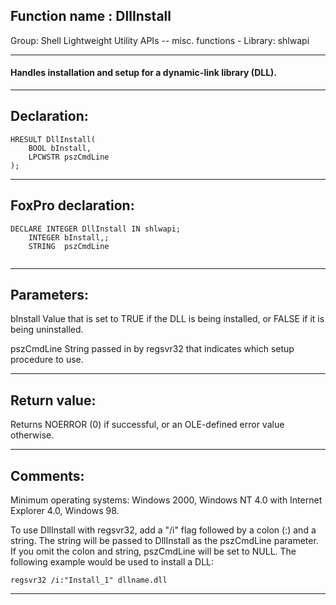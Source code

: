
## Function name : DllInstall
Group: Shell Lightweight Utility APIs -- misc. functions - Library: shlwapi    
***  


#### Handles installation and setup for a dynamic-link library (DLL). 
***  


## Declaration:
```foxpro  
HRESULT DllInstall(
	BOOL bInstall,
	LPCWSTR pszCmdLine
);  
```  
***  


## FoxPro declaration:
```foxpro  
DECLARE INTEGER DllInstall IN shlwapi;
	INTEGER bInstall,;
	STRING  pszCmdLine
  
```  
***  


## Parameters:
bInstall
Value that is set to TRUE if the DLL is being installed, or FALSE if it is being uninstalled. 

pszCmdLine
String passed in by regsvr32 that indicates which setup procedure to use.
  
***  


## Return value:
Returns NOERROR (0) if successful, or an OLE-defined error value otherwise.   
***  


## Comments:
Minimum operating systems: Windows 2000, Windows NT 4.0 with Internet Explorer 4.0, Windows 98.  
  
To use DllInstall with regsvr32, add a "/i" flag followed by a colon (:) and a string. The string will be passed to DllInstall as the pszCmdLine parameter. If you omit the colon and string, pszCmdLine will be set to NULL. The following example would be used to install a DLL:   
  
<code>regsvr32 /i:"Install_1" dllname.dll</code>  
  
  
***  

